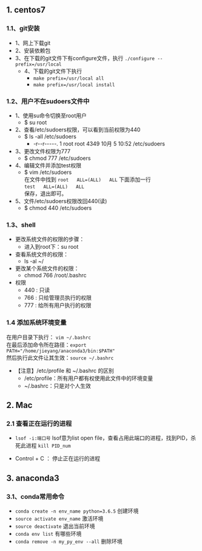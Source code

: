 ## 1. centos7
### 1.1、git安装
- 1、网上下载git
- 2、安装依赖包
- 3、在下载的git文件下有configure文件，执行 `./configure --prefix=/usr/local`
  - 4、下载的git文件下执行
    - `make prefix=/usr/local all`
    - `make prefix=/usr/local install`
  
### 1.2、用户不在sudoers文件中
- 1、使用su命令切换至root用户  
  - $ su root
- 2、查看/etc/sudoers权限，可以看到当前权限为440
  - $ ls -all /etc/sudoers
     - -r--r-----. 1 root root 4349 10月  5 10:52 /etc/sudoers
- 3、更改文件权限为777
  - $ chmod 777 /etc/sudoers
- 4、编辑文件并添加test权限
  - $ vim /etc/sudoers  
    在文件中找到 `root   ALL=(ALL)   ALL` 下面添加一行  
        `test   ALL=(ALL)   ALL`  
    保存，退出即可。
- 5、文件/etc/sudoers权限改回440(读)
  - $ chmod 440 /etc/sudoers
  
### 1.3、shell
- 更改系统文件的权限的步骤：
  - 进入到root下：su root
- 查看系统文件的权限：
  - ls -al  ~/
- 更改某个系统文件的权限：
  - chmod 766 /root/.bashrc
- 权限
  - 440 : 只读
  - 766 : 只给管理员执行的权限
  - 777 : 给所有用户执行的权限
  
### 1.4 添加系统环境变量
在用户目录下执行： `vim ~/.bashrc`  
在最后添加命令所在路径：`export PATH="/home/jieyang/anaconda3/bin:$PATH"`  
然后执行此文件让其生效：`source ~/.bashrc`  
- 【注意】/etc/profile 和 ~/.bashrc 的区别
  - /etc/profile：所有用户都有权使用此文件中的环境变量
  - ~/.bashrc：只是对个人生效


## 2. Mac
### 2.1 查看正在运行的进程
- `lsof -i:端口号`   lsof意为list open file，查看占用此端口的进程，找到PID，杀死此进程 `kill PID_num`

- Control + C ： 停止正在运行的进程


## 3. anaconda3
### 3.1、conda常用命令
- `conda create -n env_name python=3.6.5`    创建环境
- `source activate env_name`	激活环境
- `source deactivate`		退出当前环境
- `conda env list`	有哪些环境
- `conda remove -n my_py_env --all`    删除环境